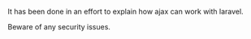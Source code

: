 It has been done in an effort to explain how ajax can work with laravel.

Beware of any security issues.
